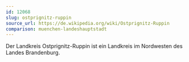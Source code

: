 ```yaml
---
id: 12068
slug: ostprignitz-ruppin
source_url: https://de.wikipedia.org/wiki/Ostprignitz-Ruppin
comparison: muenchen-landeshauptstadt
---
```


Der Landkreis Ostprignitz-Ruppin ist ein Landkreis im Nordwesten des Landes Brandenburg.
